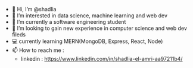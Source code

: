 - 👋 Hi, I’m @shadlia
- 👀 I’m interested in data science, machine learning and web dev 
- 🌱 I’m currently a software engineering student
- 💞️ I’m looking to gain new experience in computer science and web dev fileds
- 💻 currently learning MERN(MongoDB, Express, React, Node)
- 📫 How to reach me :
    - linkedin : https://www.linkedin.com/in/shadlia-el-amri-aa97211b4/

<!---
shadlia/shadlia is a ✨ special ✨ repository because its `README.md` (this file) appears on your GitHub profile.
You can click the Preview link to take a look at your changes.
--->
